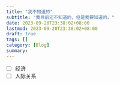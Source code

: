 ```yaml
---
title: "我不知道的"
subtitle: "我目前还不知道的，但是我要知道的。"
date: 2023-09-20T23:38:02+08:00
lastmod: 2023-09-20T23:38:02+08:00
draft: true
tags: []
category: [Blog]
summary: 
---
```


- [ ] 经济
- [ ] 人际关系
